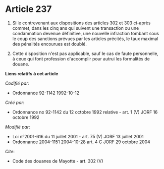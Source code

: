 # Article 237

1. Si le contrevenant aux dispositions des articles 302 et 303 ci-après commet, dans les cinq ans qui suivent une transaction
ou une condamnation devenue définitive, une nouvelle infraction tombant sous le coup des sanctions prévues par les articles
précités, le taux maximal des pénalités encourues est doublé. 

2. Cette disposition n'est pas applicable, sauf le cas de faute personnelle, à ceux qui font profession d'accomplir pour
autrui les formalités de douane.

**Liens relatifs à cet article**

_Codifié par_:

  - Ordonnance 92-1142 1992-10-12

_Créé par_:

  - Ordonnance no 92-1142 du 12 octobre 1992 relative  - art. 1 (V) JORF 16 octobre 1992

_Modifié par_:

  - Loi n°2001-616 du 11 juillet 2001 - art. 75 (V) JORF 13 juillet 2001
  - Ordonnance 2004-1151 2004-10-28 art. 4 C JORF 29 octobre 2004

_Cite_:

  - Code des douanes de Mayotte - art. 302 (V)
